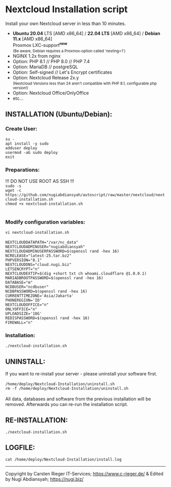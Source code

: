 # Nextcloud Installation script

Install your own Nextcloud server in less than 10 minutes.

- <b>Ubuntu 20.04</b> LTS [AMD x86_64] / <b>22.04 LTS</b> [AMD x86_64] / <b>Debian 11.x</b> [AMD x86_64]
  <br>Proxmox LXC-support<b><sup>new</sup></b><br>
  <small>(Be aware, Debian requires a Proxmox-option called 'nesting=1')</small><br>
- NGINX 1.2x from nginx
- Option: PHP 8.1 // PHP 8.0 // PHP 7.4
- Option: MariaDB // postgreSQL
- Option: Self-signed // Let's Encrypt certificates
- Option: Nextcloud Release 2x.y<br>
  <small>(Nextcloud Versions less than 24 aren't compatible with PHP 8.1, configurable php version!)</small>
- Option: Nextcloud Office/OnlyOffice
- etc...

<h2>INSTALLATION (Ubuntu/Debian):</h2>
<h3>Create User:</h3>
<code>su -
apt install -y sudo
adduser deploy
usermod -aG sudo deploy
exit</code>
<h3>Preparations:</h3>
!!! DO NOT USE ROOT AS SSH !!!<br>
<code>sudo -s</code><br>
<code>wget -c https://github.com/nugiabdiansyah/autoscript/raw/master/nextcloud/nextcloud-installation.sh</code><br>
<code>chmod +x nextcloud-installation.sh</code><br> <br>
<h3>Modify configuration variables:</h3></code>
<code>vi nextcloud-installation.sh</code><br> <br>
<code>NEXTCLOUDDATAPATH="/var/nc_data"</code><br>
<code>NEXTCLOUDADMINUSER="nugiabdiansyah"</code><br>
<code>NEXTCLOUDADMINUSERPASSWORD=$(openssl rand -hex 16)</code><br>
<code>NCRELEASE="latest-25.tar.bz2"</code><br>
<code>PHPVERSION="8.1"</code><br>
<code>NEXTCLOUDDNS="cloud.nugi.biz"</code><br>
<code>LETSENCRYPT="n"</code><br>
<code>NEXTCLOUDEXTIP=$(dig +short txt ch whoami.cloudflare @1.0.0.1)</code><br>
<code>MARIADBROOTPASSWORD=$(openssl rand -hex 16)</code><br>
<code>DATABASE="m"</code><br>
<code>NCDBUSER="ncdbuser"</code><br>
<code>NCDBPASSWORD=$(openssl rand -hex 16)</code><br>
<code>CURRENTTIMEZONE='Asia/Jakarta'</code><br>
<code>PHONEREGION='ID'</code><br>
<code>NEXTCLOUDOFFICE="n"</code><br>
<code>ONLYOFFICE="n"</code><br>
<code>UPLOADSIZE='10G'</code><br>
<code>REDISPASSWORD=$(openssl rand -hex 16)</code><br>
<code>FIREWALL="n"</code><br>

<h3>Installation:</h3>
<code>./nextcloud-installation.sh</code>
<h2>UNINSTALL:</h2>
If you want to re-install your server - please uninstall your software first.<br> <br>
<code>/home/deploy/Nextcloud-Installation/uninstall.sh</code><br>
<code>rm -f /home/deploy/Nextcloud-Installation/uninstall.sh</code><br> <br>
All data, databases and software from the previous installation will be removed. Afterwards you can re-run the installation script.<br>
<h2>RE-INSTALLATION:</h2>
<code>./nextcloud-installation.sh</code><br>
<h2>LOGFILE:</h2>
<code>cat /home/deploy/Nextcloud-Installation/install.log</code><br>

---

Copyright by Carsten Rieger IT-Services; https://www.c-rieger.de/ & Edited by Nugi Abdiansyah; https://nugi.biz/

